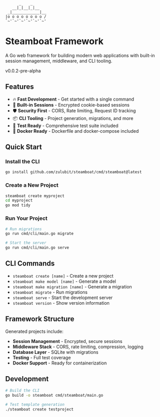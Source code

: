 ```
      _    _
   __|_|__|_|__
 _|____________|__
|o o o o o o o o /
`~'`~'`~'`~'`~'`~'
```

# Steamboat Framework

A Go web framework for building modern web applications with built-in session management, middleware, and CLI tooling.

v0.0.2-pre-alpha

## Features

- 🔥 **Fast Development** - Get started with a single command
- 🔐 **Built-in Sessions** - Encrypted cookie-based sessions
- 🛡️ **Security First** - CORS, Rate limiting, Request ID tracking
- 📦 **CLI Tooling** - Project generation, migrations, and more
- 🧪 **Test Ready** - Comprehensive test suite included
- 🐳 **Docker Ready** - Dockerfile and docker-compose included

## Quick Start

### Install the CLI

```bash
go install github.com/zulubit/steamboat/cmd/steamboat@latest
```

### Create a New Project

```bash
steamboat create myproject
cd myproject
go mod tidy
```

### Run Your Project

```bash
# Run migrations
go run cmd/cli/main.go migrate

# Start the server
go run cmd/cli/main.go serve
```

## CLI Commands

- `steamboat create [name]` - Create a new project
- `steamboat make model [name]` - Generate a model
- `steamboat make migration [name]` - Generate a migration
- `steamboat migrate` - Run migrations
- `steamboat serve` - Start the development server
- `steamboat version` - Show version information

## Framework Structure

Generated projects include:

- **Session Management** - Encrypted, secure sessions
- **Middleware Stack** - CORS, rate limiting, compression, logging
- **Database Layer** - SQLite with migrations
- **Testing** - Full test coverage
- **Docker Support** - Ready for containerization

## Development

```bash
# Build the CLI
go build -o steamboat cmd/steamboat/main.go

# Test template generation
./steamboat create testproject
```
